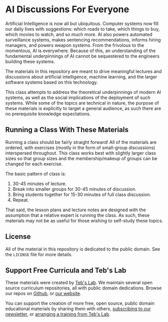 # AI Discussions For Everyone

Artificial Intelligence is now all but ubiquitous. Computer systems now fill our daily lives with suggestions: which roads to take, which things to buy, which movies to watch, and so much more. AI also powers automated surveillance systems, makes sentencing recommendations, informs hiring managers, and powers weapon systems. From the frivolous to the momentous, AI is everywhere. Because of this, an understanding of the fundamental underpinnings of AI cannot be sequestered to the engineers building these systems. 

The materials in this repository are meant to drive meaningful lectures and discussions about artificial intelligence, machine learning, and the larger software systems based on this technology.

This class attempts to address the theoretical underpinnings of modern AI systems, as well as the social implications of the deployment of such systems. While some of the topics are technical in nature, the purpose of these materials is explicitly to target a general audience, as such there are no prerequisite knowledge expectations.

## Running a Class With These Materials

Running a class should be fairly straight forward! All of the materials are ordered, with exercises (mostly in the form of small-group discussions) interspersed throughout. This class works best with slightly larger class sizes so that group sizes and the membership/makeup of groups can be changed for each exercise.

The basic pattern of class is:

1. 30-45 minutes of lecture.
2. Break into smaller groups for 30-45 minutes of discussion.
3. Bring students together for 15-30 minutes of full class discussion.
4. Repeat.

That said, the lesson plans and lecture notes are designed with the assumption that a relative expert is running the class. As such, these materials may not be as useful for those wishing to self-study these topics.

## License

All of the material in this repository is dedicated to the public domain. See the `LICENSE` file for more details.

## Support Free Curricula and Teb's Lab

These materials were created by [Teb's Lab](https://tebs-lab.com). We maintain several open source curriculum repositories, all with public domain dedications. Browse our repos on [Github](https://github.com/Tebs-Lab/), or [our website](https://www.tebs-lab.com/education).

You can support the creation of more free, open source, public domain educational materials by sharing them with others, [subscribing to our newsletter](http://eepurl.com/dum8IP), or [arranging a training from Teb's Lab](https://www.tebs-lab.com/contracting).
